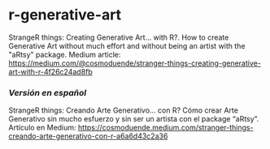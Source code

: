 # r-generative-art
StrangeR things: Creating Generative Art… with R?. How to create Generative Art without much effort and without being an artist with the "aRtsy" package. Medium article: https://medium.com/@cosmoduende/stranger-things-creating-generative-art-with-r-4f26c24ad8fb

### *Versión en español*
StrangeR things: Creando Arte Generativo… con R? Cómo crear Arte Generativo sin mucho esfuerzo y sin ser un artista con el package “aRtsy”. Artículo en Medium: https://cosmoduende.medium.com/stranger-things-creando-arte-generativo-con-r-a6a6d43c2a36

